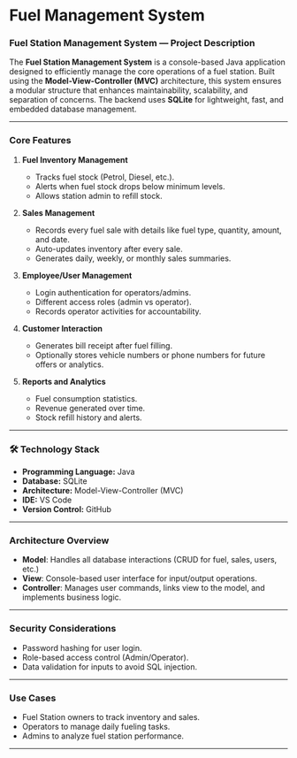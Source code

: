 # Fuel Management System
### **Fuel Station Management System — Project Description**

The **Fuel Station Management System** is a console-based Java application designed to efficiently manage the core operations of a fuel station. Built using the **Model-View-Controller (MVC)** architecture, this system ensures a modular structure that enhances maintainability, scalability, and separation of concerns. The backend uses **SQLite** for lightweight, fast, and embedded database management.

---

### **Core Features**

1. **Fuel Inventory Management**

   * Tracks fuel stock (Petrol, Diesel, etc.).
   * Alerts when fuel stock drops below minimum levels.
   * Allows station admin to refill stock.

2. **Sales Management**

   * Records every fuel sale with details like fuel type, quantity, amount, and date.
   * Auto-updates inventory after every sale.
   * Generates daily, weekly, or monthly sales summaries.

3. **Employee/User Management**

   * Login authentication for operators/admins.
   * Different access roles (admin vs operator).
   * Records operator activities for accountability.

4. **Customer Interaction**

   * Generates bill receipt after fuel filling.
   * Optionally stores vehicle numbers or phone numbers for future offers or analytics.

5. **Reports and Analytics**

   * Fuel consumption statistics.
   * Revenue generated over time.
   * Stock refill history and alerts.

---

### 🛠️ **Technology Stack**

* **Programming Language:** Java
* **Database:** SQLite
* **Architecture:** Model-View-Controller (MVC)
* **IDE:** VS Code
* **Version Control:** GitHub

---

###  **Architecture Overview**

* **Model**: Handles all database interactions (CRUD for fuel, sales, users, etc.)
* **View**: Console-based user interface for input/output operations.
* **Controller**: Manages user commands, links view to the model, and implements business logic.

---

### **Security Considerations**

* Password hashing for user login.
* Role-based access control (Admin/Operator).
* Data validation for inputs to avoid SQL injection.

---

### **Use Cases**

* Fuel Station owners to track inventory and sales.
* Operators to manage daily fueling tasks.
* Admins to analyze fuel station performance.

---

